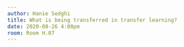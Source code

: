 ```yaml
---
author: Hanie Sedghi
title: What is being transferred in transfer learning?
date: 2020-08-26 4:00pm
room: Room H.07
---
```

